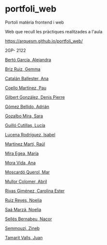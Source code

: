 # portfoli_web
Portoli matèria frontend i web


Web que recull les pràctiques realitzades a l'aula

https://arquesm.github.io/portfoli_web/


2GP- 2122

[Bertó García, Alejandra]()

[Briz Ruiz, Gemma]()

[Catalán Ballester, Ana]()

[Coello Martínez, Pau]()

[Gilbert González, Denis Pierre]()

[Gómez Bellido, Adrián]()

[Gozalbo Mira, Sara]()

[Guilló Cutillas, Lucía]()

[Lucena Rodríguez, Isabel]()

[Martínez Martí, Raúl]()

[Mira Egea, María]()

[Mora Vida, Ana]()

[Moscardó Querol, Mar]()

[Mullor Colomer, Abril]()

[Rivas Giménez, Carolina Ester]()

[Ruiz Reyes, Noelia]()

[Saá Marzá, Noelia](https://noeliasaa.github.io/p7_Porfoli/)

[Sellés Bernabeu, Nacor]()

[Semmouzi, Zineb]()

[Tamarit Valls, Juan]()
